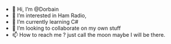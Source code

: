 - 👋 Hi, I’m @Dorbain
- 👀 I’m interested in Ham Radio, 
- 🌱 I’m currently learning C#
- 💞️ I’m looking to collaborate on my own stuff
- 📫 How to reach me ? just call the moon maybe I will be there.

<!---
Dorbain/Dorbain is a ✨ special ✨ repository because its `README.md` (this file) appears on your GitHub profile.
You can click the Preview link to take a look at your changes.
--->
